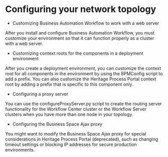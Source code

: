# Configuring your network topology

- Customizing Business Automation Workflow to work with a web server

After you install and configure Business Automation Workflow, you must customize your environment so that it can function properly as a cluster with a web server.
- Customizing context roots for the components in a deployment environment

After you create a deployment environment, you can customize the context root for all components in the environment by using the BPMConfig script to add a prefix. You can also customize the Heritage Process Portal context root by adding a prefix that is specific to this component only.
- Configuring a proxy server

You can use the configureProxyServer.py script to create the routing server functionality for the Workflow Center cluster or the Workflow Server clusters when you have more than one node in your topology.
- Configuring the Business Space Ajax proxy

You might want to modify the Business Space Ajax proxy for special considerations in Heritage Process Portal (deprecated), such as changing timeout settings or blocking IP addresses for secure production environments.